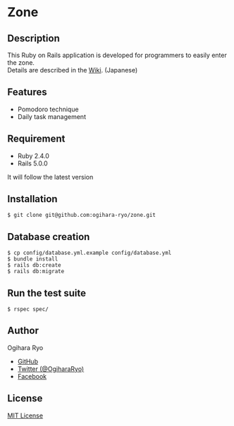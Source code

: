 # Zone

## Description

This Ruby on Rails application is developed for programmers to easily enter the zone.  
Details are described in the [Wiki](https://github.com/ogihara-ryo/zone/wiki). (Japanese)

## Features

- Pomodoro technique
- Daily task management

## Requirement

- Ruby 2.4.0
- Rails 5.0.0

It will follow the latest version

## Installation

```console
$ git clone git@github.com:ogihara-ryo/zone.git
```

## Database creation

```console
$ cp config/database.yml.example config/database.yml
$ bundle install
$ rails db:create
$ rails db:migrate
```

## Run the test suite

```console
$ rspec spec/
```

## Author

Ogihara Ryo

- [GitHub](https://github.com/ogihara-ryo)
- [Twitter (@OgiharaRyo)](https://twitter.com/OgiharaRyo)
- [Facebook](https://www.facebook.com/ryo.ogihara.5)

## License
[MIT License](https://github.com/ogihara-ryo/zone/blob/master/LICENSE)
